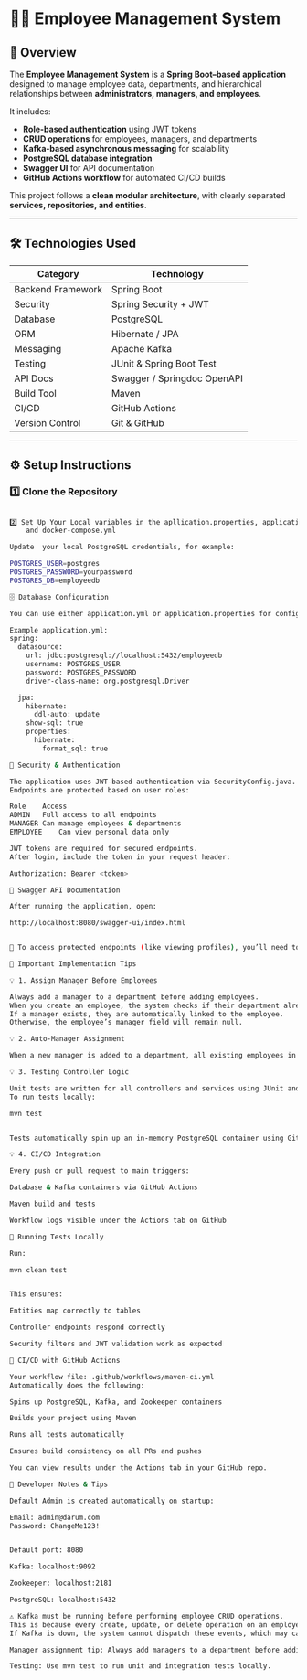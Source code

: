 # 🧑‍💼 Employee Management System

## 📘 Overview
The **Employee Management System** is a **Spring Boot–based application** designed to manage employee data, departments, and hierarchical relationships between **administrators, managers, and employees**.

It includes:  
- **Role-based authentication** using JWT tokens  
- **CRUD operations** for employees, managers, and departments  
- **Kafka-based asynchronous messaging** for scalability  
- **PostgreSQL database integration**  
- **Swagger UI** for API documentation  
- **GitHub Actions workflow** for automated CI/CD builds  

This project follows a **clean modular architecture**, with clearly separated **services, repositories, and entities**.

---

## 🛠️ Technologies Used

| Category | Technology |
|----------|-----------|
| Backend Framework | Spring Boot |
| Security | Spring Security + JWT |
| Database | PostgreSQL |
| ORM | Hibernate / JPA |
| Messaging | Apache Kafka |
| Testing | JUnit & Spring Boot Test |
| API Docs | Swagger / Springdoc OpenAPI |
| Build Tool | Maven |
| CI/CD | GitHub Actions |
| Version Control | Git & GitHub |

---

## ⚙️ Setup Instructions

### 1️⃣ Clone the Repository
```bash

2️⃣ Set Up Your Local variables in the apllication.properties, application.yml
    and docker-compose.yml

Update  your local PostgreSQL credentials, for example:

POSTGRES_USER=postgres
POSTGRES_PASSWORD=yourpassword
POSTGRES_DB=employeedb

🗄️ Database Configuration

You can use either application.yml or application.properties for configuration.

Example application.yml:
spring:
  datasource:
    url: jdbc:postgresql://localhost:5432/employeedb
    username: POSTGRES_USER
    password: POSTGRES_PASSWORD
    driver-class-name: org.postgresql.Driver

  jpa:
    hibernate:
      ddl-auto: update
    show-sql: true
    properties:
      hibernate:
        format_sql: true

🔐 Security & Authentication

The application uses JWT-based authentication via SecurityConfig.java.
Endpoints are protected based on user roles:

Role	Access
ADMIN	Full access to all endpoints
MANAGER	Can manage employees & departments
EMPLOYEE	Can view personal data only

JWT tokens are required for secured endpoints.
After login, include the token in your request header:

Authorization: Bearer <token>

🧩 Swagger API Documentation

After running the application, open:

http://localhost:8080/swagger-ui/index.html


🔐 To access protected endpoints (like viewing profiles), you’ll need to authorize Swagger with a valid JWT token.

🧠 Important Implementation Tips

💡 1. Assign Manager Before Employees

Always add a manager to a department before adding employees.
When you create an employee, the system checks if their department already has a manager.
If a manager exists, they are automatically linked to the employee.
Otherwise, the employee’s manager field will remain null.

💡 2. Auto-Manager Assignment

When a new manager is added to a department, all existing employees in that department without a manager are automatically updated to reference the new manager.

💡 3. Testing Controller Logic

Unit tests are written for all controllers and services using JUnit and Spring Boot Test.
To run tests locally:

mvn test


Tests automatically spin up an in-memory PostgreSQL container using GitHub Actions CI workflow.

💡 4. CI/CD Integration

Every push or pull request to main triggers:

Database & Kafka containers via GitHub Actions

Maven build and tests

Workflow logs visible under the Actions tab on GitHub

🧪 Running Tests Locally

Run:

mvn clean test


This ensures:

Entities map correctly to tables

Controller endpoints respond correctly

Security filters and JWT validation work as expected

🚀 CI/CD with GitHub Actions

Your workflow file: .github/workflows/maven-ci.yml
Automatically does the following:

Spins up PostgreSQL, Kafka, and Zookeeper containers

Builds your project using Maven

Runs all tests automatically

Ensures build consistency on all PRs and pushes

You can view results under the Actions tab in your GitHub repo.

🧰 Developer Notes & Tips

Default Admin is created automatically on startup:

Email: admin@darum.com
Password: ChangeMe123!


Default port: 8080

Kafka: localhost:9092

Zookeeper: localhost:2181

PostgreSQL: localhost:5432

⚠️ Kafka must be running before performing employee CRUD operations.
This is because every create, update, or delete operation on an employee is sent as a Kafka event to notify other services (or potential microservices) asynchronously.
If Kafka is down, the system cannot dispatch these events, which may cause the operation to fail or the employee data to not be fully propagated to other dependent services.

Manager assignment tip: Always add managers to a department before adding employees. Employees without a department manager will remain unassigned until a manager is added.

Testing: Use mvn test to run unit and integration tests locally.
